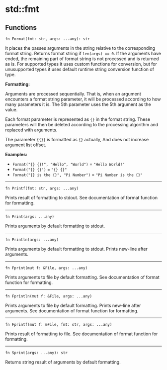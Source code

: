 # std::fmt

## Functions
```jule
fn Format(fmt: str, args: ...any): str
```
It places the passes arguments in the string relative to the corresponding format string. Returns format string if `len(args) == 0`. If the arguments have ended, the remaining part of format string is not processed and is returned as is. For supported types it uses custom functions for conversion, but for unusupported types it uses default runtime string conversion function of type.

**Formatting:**

Arguments are processed sequentially. That is, when an argument encounters a format string parameter, it will be processed according to how many parameters it is. The 5th parameter uses the 5th argument as the value.

Each format parameter is represented as `{}` in the format string. These parameters will then be deleted according to the processing algorithm and replaced with arguments.

The parameter `{{}}` is formatted as `{}` actually,
And does not increase argument list offset.

**Examples:**

- `Format("{} {}!", "Hello", "World")` = `"Hello World!"`
- `Format("{} {}")` = `"{} {}"`
- `Format("{} is the {}", "Pi Number")` = `"Pi Number is the {}"`

---

```jule
fn Printf(fmt: str, args: ...any)
```
Prints result of formatting to stdout. See documentation of format function for formatting.

---

```jule
fn Print(args: ...any)
```
Prints arguments by default formatting to stdout.

---

```jule
fn Println(args: ...any)
```
Prints arguments by default formatting to stdout.
Prints new-line after arguments.

---

```jule
fn Fprint(mut f: &File, args: ...any)
```
Prints arguments to file by default formatting. See documentation of format function for formatting.

---

```jule
fn Fprintln(mut f: &File, args: ...any)
```
Prints arguments to file by default formatting. Prints new-line after arguments. See documentation of format function for formatting.

---

```jule
fn Fprintf(mut f: &File, fmt: str, args: ...any)
```
Prints result of formatting to file. See documentation of format function for formatting.

---

```jule
fn Sprint(args: ...any): str
```
Returns string result of arguments by default formatting.